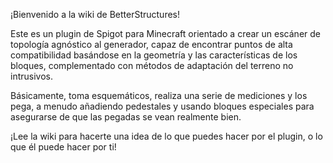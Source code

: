 ¡Bienvenido a la wiki de BetterStructures!

Este es un plugin de Spigot para Minecraft orientado a crear un escáner de topología agnóstico al generador, capaz de encontrar puntos de alta compatibilidad basándose en la geometría y las características de los bloques, complementado con métodos de adaptación del terreno no intrusivos.

Básicamente, toma esquemáticos, realiza una serie de mediciones y los pega, a menudo añadiendo pedestales y usando bloques especiales para asegurarse de que las pegadas se vean realmente bien.

¡Lee la wiki para hacerte una idea de lo que puedes hacer por el plugin, o lo que él puede hacer por ti!